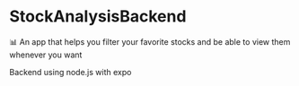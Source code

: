 # StockAnalysisBackend

📊 An app that helps you filter your favorite stocks and be able to view them whenever you want

Backend using node.js with expo
